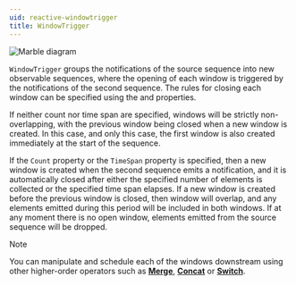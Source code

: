 ```yaml
---
uid: reactive-windowtrigger
title: WindowTrigger
---
```


![Marble diagram](~/images/reactive-windowtrigger.svg)

`WindowTrigger` groups the notifications of the source sequence into new observable sequences, where the opening of each window is triggered by the notifications of the second sequence. The rules for closing each window can be specified using the <xref href="Bonsai.Reactive.WindowTrigger.Count"/> and <xref href="Bonsai.Reactive.WindowTrigger.TimeSpan"/> properties.

If neither count nor time span are specified, windows will be strictly non-overlapping, with the previous window being closed when a new window is created. In this case, and only this case, the first window is also created immediately at the start of the sequence.

If the `Count` property or the `TimeSpan` property is specified, then a new window is created when the second sequence emits a notification, and it is automatically closed after either the specified number of elements is collected or the specified time span elapses. If a new window is created before the previous window is closed, then window will overlap, and any elements emitted during this period will be included in both windows. If at any moment there is no open window, elements emitted from the source sequence will be dropped.

> [!Note]
> You can manipulate and schedule each of the windows downstream using other higher-order operators such as [**Merge**](xref:Bonsai.Reactive.Merge), [**Concat**](xref:Bonsai.Reactive.Concat) or [**Switch**](xref:Bonsai.Reactive.Switch).
